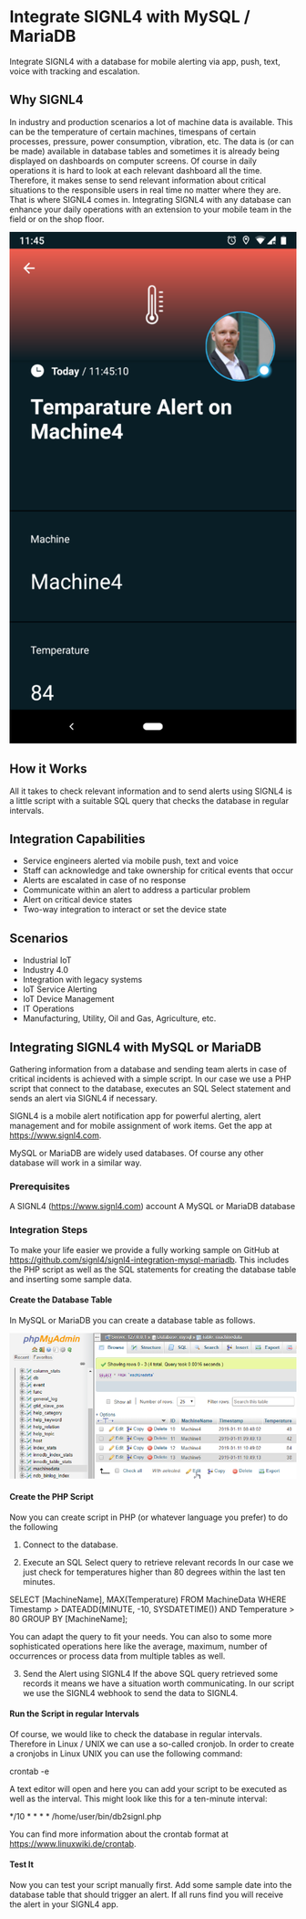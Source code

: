 # Integrate SIGNL4 with MySQL / MariaDB
Integrate SIGNL4 with a database for mobile alerting via app, push, text, voice with tracking and escalation.

## Why SIGNL4
In industry and production scenarios a lot of machine data is available. This can be the temperature of certain machines, timespans of certain processes, pressure, power consumption, vibration, etc. The data is (or can be made) available in database tables and sometimes it is already being displayed on dashboards on computer screens. Of course in daily operations it is hard to look at each relevant dashboard all the time. Therefore, it makes sense to send relevant information about critical situations to the responsible users in real time no matter where they are. That is where SIGNL4 comes in.
Integrating SIGNL4 with any database can enhance your daily operations with an extension to your mobile team in the field or on the shop floor.

![SIGNL4](SIGNL4-DB-Screenshot.png)

## How it Works
All it takes to check relevant information and to send alerts using SIGNL4 is a little script with a suitable SQL query that checks the database in regular intervals.

## Integration Capabilities
- Service engineers alerted via mobile push, text and voice
- Staff can acknowledge and take ownership for critical events that occur
- Alerts are escalated in case of no response
- Communicate within an alert to address a particular problem
- Alert on critical device states
- Two-way integration to interact or set the device state

## Scenarios
- Industrial IoT
- Industry 4.0
- Integration with legacy systems
- IoT Service Alerting
- IoT Device Management
- IT Operations
- Manufacturing, Utility, Oil and Gas, Agriculture, etc.

## Integrating SIGNL4 with MySQL or MariaDB

Gathering information from a database and sending team alerts in case of critical incidents is achieved with a simple script. In our case we use a PHP script that connect to the database, executes an SQL Select statement and sends an alert via SIGNL4 if necessary.

SIGNL4 is a mobile alert notification app for powerful alerting, alert management and for mobile assignment of work items. Get the app at https://www.signl4.com.

MySQL or MariaDB are widely used databases. Of course any other database will work in a similar way.

### Prerequisites

A SIGNL4 (https://www.signl4.com) account
A MySQL or MariaDB database

### Integration Steps

To make your life easier we provide a fully working sample on GitHub at https://github.com/signl4/signl4-integration-mysql-mariadb. This includes the PHP script as well as the SQL statements for creating the database table and inserting some sample data.

#### Create the Database Table

In MySQL or MariaDB you can create a database table as follows.

![MySQL](MySQL.png)

#### Create the PHP Script

Now you can create script in PHP (or whatever language you prefer) to do the following

1. Connect to the database.

2. Execute an SQL Select query to retrieve relevant records
In our case we just check for temperatures higher than 80 degrees within the last ten minutes.

SELECT [MachineName], MAX(Temperature) FROM MachineData WHERE Timestamp > DATEADD(MINUTE, -10, SYSDATETIME()) AND Temperature > 80 GROUP BY [MachineName];

You can adapt the query to fit your needs. You can also to some more sophisticated operations here like the average, maximum, number of occurrences or process data from multiple tables as well.

3. Send the Alert using SIGNL4
If the above SQL query retrieved some records it means we have a situation worth communicating. In our script we use the SIGNL4 webhook to send the data to SIGNL4.

#### Run the Script in regular Intervals

Of course, we would like to check the database in regular intervals. Therefore in Linux / UNIX we can use a so-called cronjob.
In order to create a cronjobs in Linux UNIX you can use the following command:

crontab -e

A text editor will open and here you can add your script to be executed as well as the interval. This might look like this for a ten-minute interval:

*/10 * * * * /home/user/bin/db2signl.php

You can find more information about the crontab format at https://www.linuxwiki.de/crontab.

#### Test It

Now you can test your script manually first. Add some sample date into the database table that should trigger an alert. If all runs find you will receive the alert in your SIGNL4 app.
